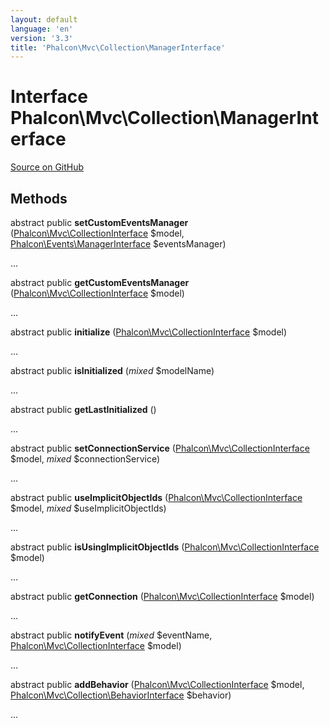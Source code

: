 ```yaml
---
layout: default
language: 'en'
version: '3.3'
title: 'Phalcon\Mvc\Collection\ManagerInterface'
---
```

# Interface **Phalcon\Mvc\Collection\ManagerInterface**

<a href="https://github.com/phalcon/cphalcon/tree/v3.3.0/phalcon/mvc/collection/managerinterface.zep" class="btn btn-default btn-sm">Source on GitHub</a>

## Methods
abstract public  **setCustomEventsManager** ([Phalcon\Mvc\CollectionInterface](/3.3/en/api/Phalcon_Mvc_CollectionInterface) $model, [Phalcon\Events\ManagerInterface](/3.3/en/api/Phalcon_Events_ManagerInterface) $eventsManager)

...


abstract public  **getCustomEventsManager** ([Phalcon\Mvc\CollectionInterface](/3.3/en/api/Phalcon_Mvc_CollectionInterface) $model)

...


abstract public  **initialize** ([Phalcon\Mvc\CollectionInterface](/3.3/en/api/Phalcon_Mvc_CollectionInterface) $model)

...


abstract public  **isInitialized** (*mixed* $modelName)

...


abstract public  **getLastInitialized** ()

...


abstract public  **setConnectionService** ([Phalcon\Mvc\CollectionInterface](/3.3/en/api/Phalcon_Mvc_CollectionInterface) $model, *mixed* $connectionService)

...


abstract public  **useImplicitObjectIds** ([Phalcon\Mvc\CollectionInterface](/3.3/en/api/Phalcon_Mvc_CollectionInterface) $model, *mixed* $useImplicitObjectIds)

...


abstract public  **isUsingImplicitObjectIds** ([Phalcon\Mvc\CollectionInterface](/3.3/en/api/Phalcon_Mvc_CollectionInterface) $model)

...


abstract public  **getConnection** ([Phalcon\Mvc\CollectionInterface](/3.3/en/api/Phalcon_Mvc_CollectionInterface) $model)

...


abstract public  **notifyEvent** (*mixed* $eventName, [Phalcon\Mvc\CollectionInterface](/3.3/en/api/Phalcon_Mvc_CollectionInterface) $model)

...


abstract public  **addBehavior** ([Phalcon\Mvc\CollectionInterface](/3.3/en/api/Phalcon_Mvc_CollectionInterface) $model, [Phalcon\Mvc\Collection\BehaviorInterface](/3.3/en/api/Phalcon_Mvc_Collection_BehaviorInterface) $behavior)

...


